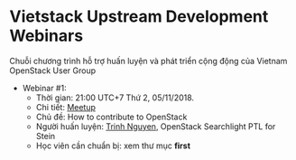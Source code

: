 # Vietstack Upstream Development Webinars
Chuỗi chương trình hỗ trợ huấn luyện và phát triển cộng động của Vietnam OpenStack User Group

* Webinar #1:
  * Thời gian: 21:00 UTC+7 Thứ 2, 05/11/2018.
  * Chi tiết: [Meetup](https://www.meetup.com/VietOpenStack/events/hpcglqyxpbhb)
  * Chủ đề: How to contribute to OpenStack
  * Người huấn luyện: [Trinh Nguyen](dangtrinhnt@gmail.com), OpenStack Searchlight PTL for Stein 
  * Học viên cần chuẩn bị: xem thư mục **first**
